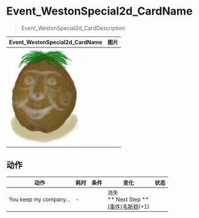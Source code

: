 # Event_WestonSpecial2d_CardName  
> Event_WestonSpecial2d_CardDescription  
  
  Event_WestonSpecial2d_CardName  |   图片   
 ----  |  ----:   
   |  <img decoding="async" src="Sprite/Weston.png" href="a.md" style="max-width:300px;max-height:300px;">   
  
## 动作  
动作  |  耗时  |  条件  |  变化  |  状态  
----  |  ----  |  ----  |  ----  |  ----  
You keep my company...<br>  |  -  |    |  消失<br>** Next Step **<br>  [(事件)韦斯顿](Event_WestonSpecial1e.md)(+1)<br>  |    
